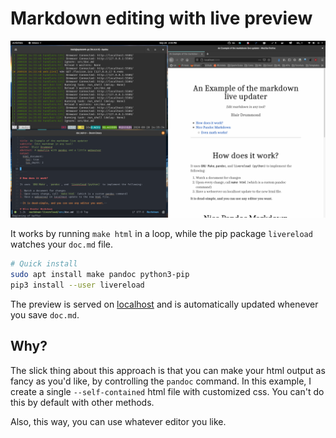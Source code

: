 # Markdown editing with live preview

![screenshot](.screenshot.png)

It works by running `make html` in a loop, while the pip package `livereload` watches your `doc.md` file.

``` sh
# Quick install
sudo apt install make pandoc python3-pip
pip3 install --user livereload
```

The preview is served on [localhost](http://localhost:5500) and is automatically updated whenever you save `doc.md`. 

## Why?

The slick thing about this approach is that you can make your html output as fancy as you'd like, by controlling the `pandoc` command. In this example, I create a single `--self-contained` html file with customized css. You can't do this by default with other methods.

Also, this way, you can use whatever editor you like.

